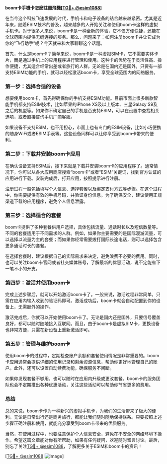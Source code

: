**boom卡手機卡怎麽註冊飛機[[TG💪+ @esim1088](https://t.me/s/esim1088)]**

在当今这个科技飞速发展的时代，手机卡和电子设备的结合越来越紧密。尤其是近年来，随着ESIM技术的普及，越来越多的人开始关注和使用boom卡这样的虚拟手机卡。对于很多人来说，boom卡是一种全新的体验，它不仅方便快捷，还能在全球范围内提供无缝连接的服务。那么，问题来了：如何注册boom卡并让它成为你的“飞行助手”呢？今天就来和大家聊聊这个话题。

首先，什么是boom卡？简单来说，boom卡是一种虚拟SIM卡，它不需要实体卡片，而是通过手机上的应用程序进行管理和使用。这种卡的优势在于灵活性高、操作便捷，尤其适合经常出差或者旅行的人群。无论是在国内还是国外，只要有一部支持ESIM功能的手机，就可以轻松激活boom卡，享受全球范围内的网络服务。

### **第一步：选择合适的设备**

想要使用boom卡，首先得确保你的手机支持ESIM功能。目前市面上很多新款智能手机都支持ESIM技术，比如苹果的iPhone XS及以上版本、三星Galaxy S9及之后的机型等。如果你不确定自己的手机是否支持ESIM，可以在设置中查找相关选项，或者直接咨询手机厂商客服。

如果设备不支持ESIM，也不用担心，市面上也有专门的ESIM设备，比如小巧便携的随身WiFi或者ESIM手表等。这些设备同样可以让你享受到boom卡带来的便利。

### **第二步：下载并安装boom卡应用**

在确认设备支持ESIM后，接下来就是下载并安装boom卡的应用程序了。通常情况下，你可以从各大应用商店搜索“boom卡”或者“ESIM”关键词，找到官方认证的应用进行下载。安装完成后，打开应用，按照提示进行注册。

注册过程一般包括填写个人信息、选择套餐以及绑定支付方式等步骤。在这个过程中，你需要提供有效的手机号码，并验证身份信息。为了确保安全，建议使用正规渠道下载的应用程序，避免个人信息泄露。

### **第三步：选择适合的套餐**

boom卡提供了多种套餐供用户选择，具体包括流量、通话时长以及短信数量等。不同的套餐适用于不同需求的人群。例如，如果你主要需要的是国际漫游流量，可以选择以流量为主的套餐；而如果你经常需要拨打国际长途电话，则可以选择包含更多通话时长的套餐。

在选择套餐时，建议根据自己的实际需求来决定，避免浪费不必要的费用。同时，也可以关注boom卡官网或者社交媒体账号，了解最新的优惠活动，说不定能省下一笔不小的开支。

### **第四步：激活并使用boom卡**

完成上述步骤后，就可以开始激活boom卡了。一般来说，激活过程非常简单，只需在应用内输入收到的验证码即可。激活成功后，boom卡就会自动配置到你的设备上，无需额外的操作。

激活完成后，你就可以开始使用boom卡了。无论是国内还是国外，只要信号覆盖良好，都可以随时随地接入互联网。而且，由于boom卡是虚拟SIM卡，更换设备也非常方便，只需在新设备上重新激活即可。

### **第五步：管理与维护boom卡**

使用boom卡的过程中，定期检查账户余额和套餐使用情况是非常重要的。boom卡应用通常会提供详细的使用记录和剩余资源信息，帮助你更好地管理自己的账户。此外，还可以设置自动续费功能，确保服务不间断。

如果你发现套餐不够用，也可以随时在应用内升级或更改套餐。boom卡的服务团队也会不定期推出各种优惠活动，关注这些活动可以帮助你节省更多的费用。

### **总结**

总的来说，boom卡作为一种新兴的虚拟手机卡，为我们的生活带来了极大的便利。无论是日常出行还是商务旅行，都能让我们随时随地保持联系。只要按照上述步骤正确注册和使用，就能充分享受到boom卡带来的优质服务。

当然，在使用过程中，也要注意保护个人信息安全，避免在不安全的网络环境下操作。希望这篇文章能对你有所帮助，如果有任何疑问，欢迎随时留言讨论。最后，别忘了关注[TG💪+ @esim1088](https://t.me/s/esim1088)，了解更多关于ESIM和boom卡的资讯！

[[TG💪+ @esim1088](https://t.me/s/esim1088) ![Image](https://i.postimg.cc/4NQfJmqS/Snipaste-2025-05-13-00-14-12.png)]